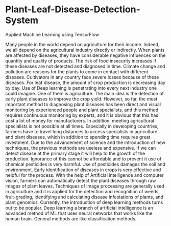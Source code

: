 # Plant-Leaf-Disease-Detection-System
Applied Machine Learning using TensorFlow

Many people in the world depend on agriculture for their income. Indeed, we all depend on the agricultural industry directly or indirectly. When plants are affected by diseases,
they have considerable negative influences on the quantity and quality of products. The risk of food insecurity increases if these diseases are not detected and diagnosed in time.
Climate change and pollution are reasons for the plants to come in contact with different diseases. Cultivators in any country face severe losses because of these diseases. For
leaf disease, the amount of crop production is decreasing day by day. Use of Deep learning is penetrating into every next industry one could imagine. One of them is agriculture.
The main idea is the detection of early plant diseases to improve the crop yield. However, so far, the most important method to diagnosing plant diseases has been direct and visual
monitoring by experienced people and plant specialists, and this method requires continuous monitoring by experts, and it is obvious that this has cost a lot of money for manufacturers.
In addition, meeting agricultural specialists is not possible at all times. Especially in developing countries, farmers have to travel long distances to access specialists in agriculture and
plant diseases, which in addition to spending time requires great investment. Due to the advancement of science and the introduction of new techniques, the previous methods are
useless and expensive. If we can detect disease at the primary stage it will help to the growth of the production. Ignorance of this cannot be affordable and to prevent it use of chemical
pesticides is very harmful. Use of pesticides damages the soil and environment. Early identification of diseases in crops is very effective and helpful for the process. With the help
of Artificial intelligence and computer vision, farmers can automatically detect the plant diseases through raw images of plant leaves. Techniques of image processing are generally
used in agriculture and it is applied for the detection and recognition of weeds, fruit-grading, identifying and calculating disease infestations of plants, and plant genomics. Currently,
the introduction of deep learning methods turns out to be popular. Deep learning a branch of artificial intelligence is an advanced method of ML that uses neural networks that works
like the human brain. General methods are like classification methods.
